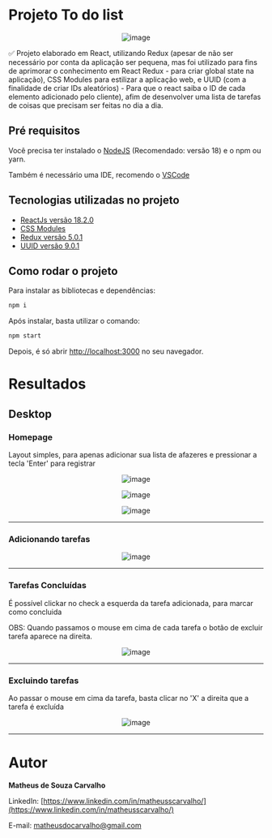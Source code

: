 # Projeto To do list
<div align="center">

![image](https://github.com/matheusscarvalho1/todo-list-redux/assets/73304785/95fcfa6d-e15d-42b5-b0be-bcbe4381a4f2)

</div>

✅ Projeto elaborado em React, utilizando Redux (apesar de não ser necessário por conta da aplicação ser pequena, mas foi utilizado para fins de aprimorar o conhecimento em React Redux - para criar global state na aplicação), CSS Modules para estilizar a aplicação web, e UUID (com a finalidade de criar IDs aleatórios) - Para que o react saiba o ID de cada elemento adicionado pelo cliente), afim de desenvolver uma lista de tarefas de coisas que precisam ser feitas no dia a dia.




## Pré requisitos

Você precisa ter instalado o [NodeJS](https://nodejs.org/) (Recomendado: versão 18) e o npm ou yarn.

Também é necessário uma IDE, recomendo o [VSCode](https://code.visualstudio.com/)

## Tecnologias utilizadas no projeto

- [ReactJs versão 18.2.0](https://pt-br.legacy.reactjs.org)
- [CSS Modules](https://github.com/css-modules/css-modules)
- [Redux versão 5.0.1](https://redux.js.org)
- [UUID versão 9.0.1](https://www.npmjs.com/package/uuid) 


## Como rodar o projeto

Para instalar as bibliotecas e dependências:

```bash
npm i
```

Após instalar, basta utilizar o comando:

```bash
npm start
```


Depois, é só abrir [http://localhost:3000](http://localhost:3000) no seu navegador.

# Resultados

## Desktop

<b><h3>Homepage</h3></b>

Layout simples, para apenas adicionar sua lista de afazeres e pressionar a tecla 'Enter' para registrar

<div align="center">
  
![image](https://user-images.githubusercontent.com/73304785/228594324-ffbe1dd3-dfb3-4aab-8573-16e92ca03d42.png)

![image](https://github.com/matheusscarvalho1/todo-list-redux/assets/73304785/7606c7ef-c151-4d80-a424-81016923a9e3)

![image](https://github.com/matheusscarvalho1/todo-list-redux/assets/73304785/dc2a67c9-8b18-4b40-afbb-b5dedf833542)




</div>


<hr>
<b><h3>Adicionando tarefas</h3></b>

<div align="center">

![image](https://user-images.githubusercontent.com/73304785/228594809-9f6047cf-cf0d-45b8-b8c7-b7c3da9ce26a.png)

</div>

<hr>
<b><h3>Tarefas Concluídas</h3></b>


É possível clickar no check a esquerda da tarefa adicionada, para marcar como concluida

OBS: Quando passamos o mouse em cima de cada tarefa o botão de excluir tarefa aparece na direita.

<div align="center">

![image](https://user-images.githubusercontent.com/73304785/228597033-146dedf1-1e79-4be4-9a8f-ad50cd4d8324.png)
</div>


<hr>
<b><h3>Excluindo tarefas</h3></b>
Ao passar o mouse em cima da tarefa, basta clicar no 'X' a direita que a tarefa é excluída
<div align="center">

![image](https://user-images.githubusercontent.com/73304785/228599310-c65a9850-6de7-41a9-8f97-9bde7576abf1.png)

</div>



<hr>



# Autor

<b>Matheus de Souza Carvalho</b>

LinkedIn:
[https://www.linkedin.com/in/matheusscarvalho/](https://www.linkedin.com/in/matheusscarvalho/)

E-mail:
matheusdocarvalho@gmail.com
